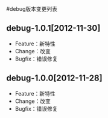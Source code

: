 #debug版本变更列表

## debug-1.0.1[2012-11-30]

+    Feature：新特性
+    Change：改变
+    Bugfix：错误修复

## debug-1.0.0[2012-11-28]

+    Feature：新特性
+    Change：改变
+    Bugfix：错误修复
